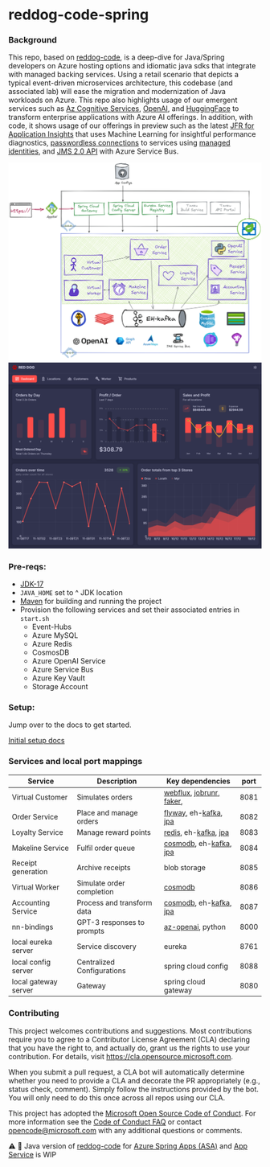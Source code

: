 
# reddog-code-spring

### Background

This repo, based on [reddog-code](https://github.com/Azure/reddog-code), is a deep-dive for Java/Spring developers on Azure hosting options and idiomatic java sdks that integrate with managed backing services. Using a retail scenario that depicts a typical event-driven microservices architecture, this codebase (and associated lab) will ease the migration and modernization of Java workloads on Azure. This repo also highlights usage of our emergent services such as [Az Cognitive Services](https://azure.microsoft.com/en-us/products/cognitive-services/#overview), [OpenAI](https://azure.microsoft.com/en-us/products/cognitive-services/openai-service/), and [HuggingFace](https://azure.microsoft.com/en-us/solutions/hugging-face-on-azure/#overview) to transform enterprise applications with Azure AI offerings. In addition, with code, it shows usage of our offerings in preview such as the latest [JFR for Application Insights](https://learn.microsoft.com/en-us/azure/azure-monitor/app/java-standalone-profiler) that uses Machine Learning for insightful performance diagnostics, [passwordless connections](https://learn.microsoft.com/en-us/azure/storage/common/multiple-identity-scenarios?toc=%2Fazure%2Fdeveloper%2Fintro%2Ftoc.json&bc=%2Fazure%2Fdeveloper%2Fintro%2Fbreadcrumb%2Ftoc.json&tabs=java) to services using [managed identities](https://learn.microsoft.com/en-us/azure/active-directory/managed-identities-azure-resources/overview), and [JMS 2.0 API](https://learn.microsoft.com/en-us/azure/service-bus-messaging/how-to-use-java-message-service-20) with Azure Service Bus.

![](ancillary/architecture.png)
![](ancillary/screenshot.png)

### Pre-reqs:

- [JDK-17](https://learn.microsoft.com/en-us/java/openjdk/overview)
- `JAVA_HOME` set to ^ JDK location
- [Maven](https://maven.apache.org/download.cgi) for building and running the project
- Provision the following services and set their associated entries in `start.sh`
  - Event-Hubs
  - Azure MySQL
  - Azure Redis
  - CosmosDB
  - Azure OpenAI Service
  - Azure Service Bus
  - Azure Key Vault
  - Storage Account

### Setup:

Jump over to the docs to get started.

[Initial setup docs](docs/initial-setup.md)


### Services and local port mappings

| Service              | Description                | Key dependencies                                                                                                                                                                                                                     | port |
|----------------------|----------------------------|--------------------------------------------------------------------------------------------------------------------------------------------------------------------------------------------------------------------------------------|------|
| Virtual Customer     | Simulates orders           | [webflux](https://docs.spring.io/spring-framework/docs/current/reference/html/web-reactive.html), [jobrunr](https://github.com/jobrunr/jobrunr#readme), [faker](https://github.com/DiUS/java-faker#readme),                          | 8081 |
| Order Service        | Place and manage orders    | [flyway](https://github.com/flyway/flyway#readme), eh-[kafka](https://spring.io/projects/spring-kafka), [jpa](https://spring.io/guides/gs/accessing-data-jpa/)                                                                       | 8082 |
| Loyalty Service      | Manage reward points       | [redis](https://github.com/spring-projects/spring-data-redis/blob/main/src/main/asciidoc/reference/reactive-redis.adoc), eh-[kafka](https://spring.io/projects/spring-kafka), [jpa](https://spring.io/guides/gs/accessing-data-jpa/) | 8083 |
| Makeline Service     | Fulfil order queue         | [cosmodb](https://learn.microsoft.com/en-us/azure/cosmos-db/nosql/sdk-java-v4), eh-[kafka](https://spring.io/projects/spring-kafka), [jpa](https://spring.io/guides/gs/accessing-data-jpa/)                                          | 8084 |
| Receipt generation   | Archive receipts           | blob storage                                                                                                                                                                                                                         | 8085 |
| Virtual Worker       | Simulate order completion  | [cosmodb](https://learn.microsoft.com/en-us/azure/cosmos-db/nosql/sdk-java-v4)                                                                                                                                                       | 8086 |
| Accounting Service   | Process and transform data | [cosmodb](https://learn.microsoft.com/en-us/azure/cosmos-db/nosql/sdk-java-v4), eh-[kafka](https://spring.io/projects/spring-kafka), [jpa](https://spring.io/guides/gs/accessing-data-jpa/)                                          | 8087 |
| nn-bindings          | GPT-3 responses to prompts | [az-openai](https://learn.microsoft.com/en-us/azure/cognitive-services/openai/quickstart?pivots=programming-language-python), python                                                                                                 | 8000 |
| local eureka server  | Service discovery          | eureka                                                                                                                                                                                                                               | 8761 |
| local config server  | Centralized Configurations | spring cloud config                                                                                                                                                                                                                  | 8088 |
| local gateway server | Gateway                    | spring cloud gateway                                                                                                                                                                                                                 | 8080 |

### Contributing

This project welcomes contributions and suggestions.  Most contributions require you to agree to a
Contributor License Agreement (CLA) declaring that you have the right to, and actually do, grant us
the rights to use your contribution. For details, visit https://cla.opensource.microsoft.com.

When you submit a pull request, a CLA bot will automatically determine whether you need to provide
a CLA and decorate the PR appropriately (e.g., status check, comment). Simply follow the instructions
provided by the bot. You will only need to do this once across all repos using our CLA.

This project has adopted the [Microsoft Open Source Code of Conduct](https://opensource.microsoft.com/codeofconduct/).
For more information see the [Code of Conduct FAQ](https://opensource.microsoft.com/codeofconduct/faq/) or
contact [opencode@microsoft.com](mailto:opencode@microsoft.com) with any additional questions or comments.

:warning: :construction: Java version of [reddog-code](https://github.com/Azure/reddog-code) for [Azure Spring Apps (ASA)](https://docs.microsoft.com/en-us/azure/spring-apps/) and [App Service](https://docs.microsoft.com/en-us/azure/app-service/) is WIP